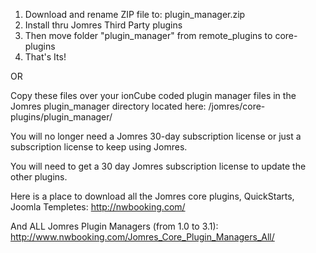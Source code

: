 
1. Download and rename ZIP file to: plugin_manager.zip
2. Install thru Jomres Third Party plugins
3. Then move folder "plugin_manager" from remote_plugins to core-plugins
4. That's Its!

OR

Copy these files over your ionCube coded plugin manager files in the Jomres plugin_manager directory located here:
/jomres/core-plugins/plugin_manager/

You will no longer need a Jomres 30-day subscription license or just a subscription license to keep using Jomres.

You will need to get a 30 day Jomres subscription license to update the other plugins.

Here is a place to download all the Jomres core plugins, QuickStarts, Joomla Templetes:
http://nwbooking.com/

And ALL Jomres Plugin Managers (from 1.0 to 3.1):
http://www.nwbooking.com/Jomres_Core_Plugin_Managers_All/
